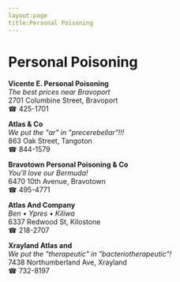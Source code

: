 ```yaml
---
layout:page
title:Personal Poisoning
---
```

# Personal Poisoning

**Vicente E. Personal Poisoning**  
_The best prices near Bravoport_  
2701 Columbine Street, Bravoport  
☎ 425-1701



**Atlas & Co**  
_We put the "ar" in "precerebellar"!!!_  
863 Oak Street, Tangoton  
☎ 844-1579



**Bravotown Personal Poisoning & Co**  
_You'll love our Bermuda!_  
6470 10th Avenue, Bravotown  
☎ 495-4771



**Atlas And Company**  
_Ben • Ypres • Kiliwa_  
6337 Redwood St, Kilostone  
☎ 218-2707



**Xrayland Atlas and**  
_We put the "therapeutic" in "bacteriotherapeutic"!_  
7438 Northumberland Ave, Xrayland  
☎ 732-8197



